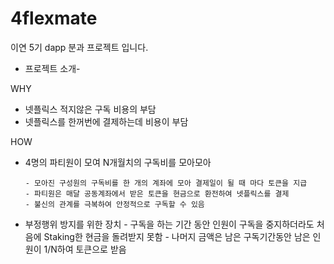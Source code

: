 # 4flexmate
이연 5기 dapp 분과 프로젝트 입니다.


- 프로젝트 소개-

WHY
  - 넷플릭스 적지않은 구독 비용의 부담
  - 넷플릭스를 한꺼번에 결제하는데 비용이 부담
 

HOW
- 4명의 파티원이 모여 N개월치의 구독비를 모아모아

      - 모아진 구성원의 구독비를 한 개의 계좌에 모아 결제일이 될 때 마다 토큰을 지급
      - 파티원은 매달 공동계좌에서 받은 토큰을 현금으로 환전하여 넷플릭스를 결제
      - 불신의 관계를 극복하여 안정적으로 구독할 수 있음

- 부정행위 방지를 위한 장치 
      - 구독을 하는 기간 동안 인원이 구독을 중지하더라도 처음에 Staking한 현금을 돌려받지 못함
      - 나머지 금액은 남은 구독기간동안 남은 인원이 1/N하여 토큰으로 받음


